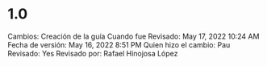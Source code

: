 # 1.0

Cambios: Creación de la guía
Cuando fue Revisado: May 17, 2022 10:24 AM
Fecha de  versión: May 16, 2022 8:51 PM
Quien hizo el cambio: Pau
Revisado: Yes
Revisado por: Rafael Hinojosa López
